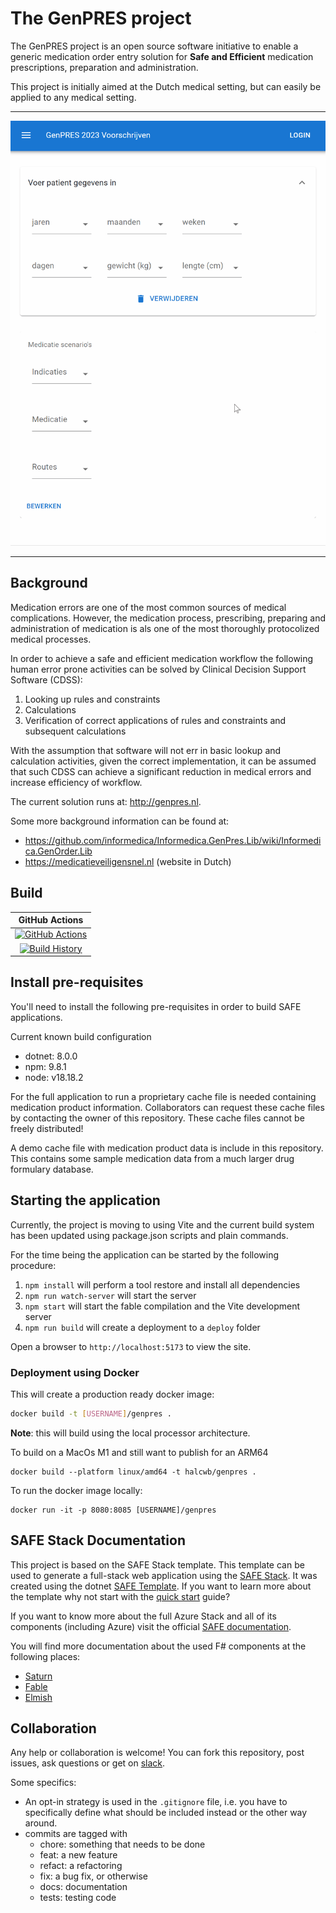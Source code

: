 # The GenPRES project

The GenPRES project is an open source software initiative to enable a generic medication order entry solution for **Safe and Efficient** medication prescriptions, preparation and administration.

This project is initially aimed at the Dutch medical setting, but can easily be applied to any medical setting.


---

![](docs/pcm%20example.gif)

---


## Background

Medication errors are one of the most common sources of medical complications. However, the medication process, prescribing, preparing and administration of medication is als one of the most thoroughly protocolized medical processes.

In order to achieve a safe and efficient medication workflow the following human error prone activities can be solved by Clinical Decision Support Software (CDSS):

1. Looking up rules and constraints
2. Calculations
3. Verification of correct applications of rules and constraints and subsequent calculations


With the assumption that software will not err in basic lookup and calculation activities, given the correct implementation, it can be assumed that such CDSS can achieve a significant reduction in medical errors and increase efficiency of workflow.

The current solution runs at: http://genpres.nl.

Some more background information can be found at:

- https://github.com/informedica/Informedica.GenPres.Lib/wiki/Informedica.GenOrder.Lib
- https://medicatieveiligensnel.nl (website in Dutch)


## Build

|                                                                        GitHub Actions                                                                        |
|:------------------------------------------------------------------------------------------------------------------------------------------------------------:|
| [![GitHub Actions](https://github.com/halcwb/GenPres2/workflows/Build%20master/badge.svg)](https://github.com/halcwb/GenPres2/actions?query=branch%3Amaster) |
|          [![Build History](https://buildstats.info/github/chart/halcwb/GenPres2)](https://github.com/halcwb/GenPres2/actions?query=branch%3Amaster)          |




## Install pre-requisites

You'll need to install the following pre-requisites in order to build SAFE applications.

Current known build configuration

* dotnet: 8.0.0
* npm: 9.8.1
* node: v18.18.2

For the full application to run a proprietary cache file is needed containing medication product information. Collaborators can request these cache files by contacting the owner of this repository. These cache files cannot be freely distributed!

A demo cache file with medication product data is include in this repository. This contains some sample medication data from a much larger drug formulary database.

## Starting the application

Currently, the project is moving to using Vite and the current build system has been updated using package.json scripts and plain commands.

For the time being the application can be started by the following procedure:

1. `npm install` will perform a tool restore and install all dependencies
2. `npm run watch-server` will start the server
3. `npm start` will start the fable compilation and the Vite development server
4. `npm run build` will create a deployment to a `deploy` folder

Open a browser to `http://localhost:5173` to view the site.

### Deployment using Docker

This will create a production ready docker image:

```bash
docker build -t [USERNAME]/genpres .
```
**Note**: this will build using the local processor architecture.

To build on a MacOs M1 and still want to publish for an ARM64
```
docker build --platform linux/amd64 -t halcwb/genpres .
```

To run the docker image locally:

```
docker run -it -p 8080:8085 [USERNAME]/genpres
```


## SAFE Stack Documentation

This project is based on the SAFE Stack template. This template can be used to generate a full-stack web application using the [SAFE Stack](https://safe-stack.github.io/). It was created using the dotnet [SAFE Template](https://safe-stack.github.io/docs/template-overview/). If you want to learn more about the template why not start with the [quick start](https://safe-stack.github.io/docs/quickstart/) guide?

If you want to know more about the full Azure Stack and all of its components (including Azure) visit the official [SAFE documentation](https://safe-stack.github.io/docs/).

You will find more documentation about the used F# components at the following places:

* [Saturn](https://saturnframework.org/)
* [Fable](https://fable.io/docs/)
* [Elmish](https://elmish.github.io/elmish/)


## Collaboration

Any help or collaboration is welcome! You can fork this repository, post issues, ask questions or get on [slack](https://genpresworkspace.slack.com).

Some specifics:

- An opt-in strategy is used in the `.gitignore` file, i.e. you have to specifically define what should be included instead or the other way around.
- commits are tagged with
    - chore: something that needs to be done
    - feat: a new feature
    - refact: a refactoring
    - fix: a bug fix, or otherwise
    - docs: documentation
    - tests: testing code
